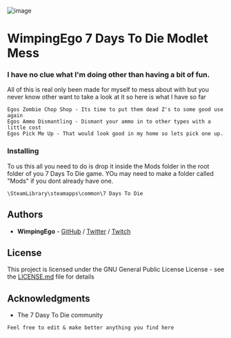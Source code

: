 ![image](https://i.imgur.com/Xnn0x02.png)

# WimpingEgo 7 Days To Die Modlet Mess

### I have no clue what I'm doing other than having a bit of fun.

All of this is real only been made for myself to mess about with but you never know other want to take a look at it so here is what I have so far

```
Egos Zombie Chop Shop - Its time to put them dead Z's to some good use again
Egos Ammo Dismantling - Dismant your ammo in to other types with a little cost
Egos Pick Me Up - That would look good in my home so lets pick one up.
```

### Installing

To us this all you need to do is drop it inside the Mods folder in the root folder of you 7 Days To Die game.
YOu may need to make a folder called "Mods" if you dont already have one.

```
\SteamLibrary\steamapps\common\7 Days To Die
```
## Authors

* **WimpingEgo** - [GitHub](https://github.com/wimpingego) / [Twitter](https://twitter.com/Ego_YT) / [Twitch](https://twitch.tv/wimpingego)

## License

This project is licensed under the GNU General Public License License - see the [LICENSE.md](https://github.com/Wimpingego/7-Days-To-Die/blob/master/LICENSE) file for details

## Acknowledgments

* The 7 Dasy To Die community

```
Feel free to edit & make better anything you find here
```
